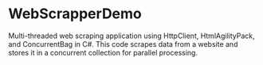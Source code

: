 # WebScrapperDemo
Multi-threaded web scraping application using HttpClient, HtmlAgilityPack, and ConcurrentBag in C#. 
This code scrapes data from a website and stores it in a concurrent collection for parallel processing.
